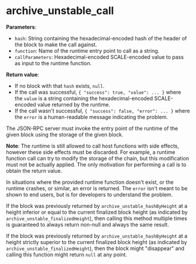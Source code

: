 # archive_unstable_call

**Parameters**:

- `hash`: String containing the hexadecimal-encoded hash of the header of the block to make the call against.
- `function`: Name of the runtime entry point to call as a string.
- `callParameters`: Hexadecimal-encoded SCALE-encoded value to pass as input to the runtime function.

**Return value**:

- If no block with that `hash` exists, `null`.
- If the call was successful, `{ "success": true, "value": ... }` where the `value` is a string containing the hexadecimal-encoded SCALE-encoded value returned by the runtime.
- If the call wasn't successful, `{ "success": false, "error": ... }` where the `error` is a human-readable message indicating the problem.

The JSON-RPC server must invoke the entry point of the runtime of the given block using the storage of the given block.

**Note**: The runtime is still allowed to call host functions with side effects, however these side effects must be discarded. For example, a runtime function call can try to modify the storage of the chain, but this modification must not be actually applied. The only motivation for performing a call is to obtain the return value.

In situations where the provided runtime function doesn't exist, or the runtime crashes, or similar, an error is returned. The `error` isn't meant to be shown to end users, but is for developers to understand the problem.

If the block was previously returned by `archive_unstable_hashByHeight` at a height inferior or equal to the current finalized block height (as indicated by `archive_unstable_finalizedHeight`), then calling this method multiple times is guaranteed to always return non-null and always the same result.

If the block was previously returned by `archive_unstable_hashByHeight` at a height strictly superior to the current finalized block height (as indicated by `archive_unstable_finalizedHeight`), then the block might "disappear" and calling this function might return `null` at any point.
